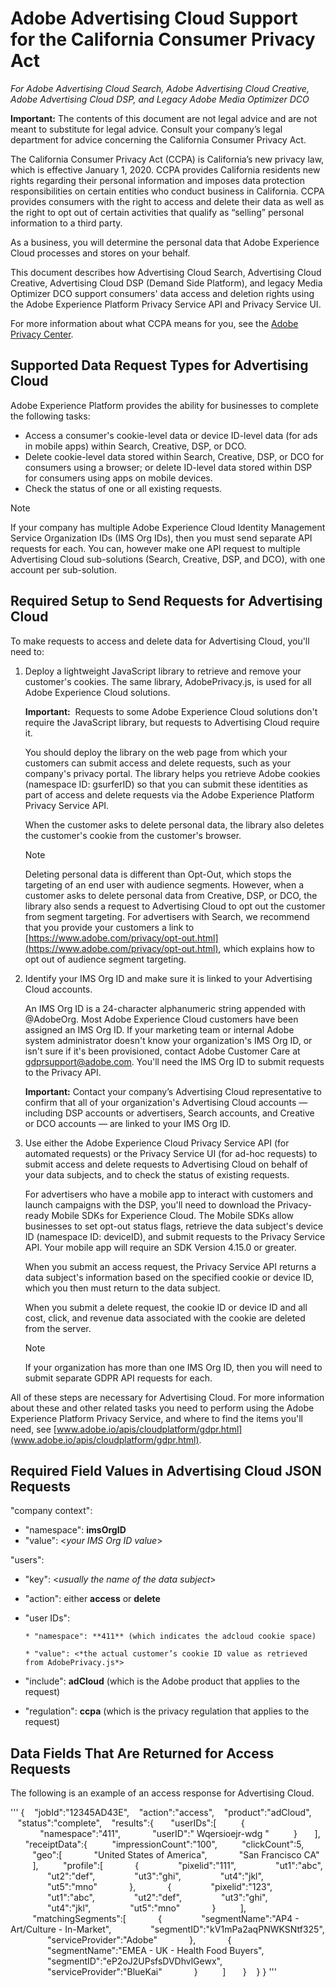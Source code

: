 # Adobe Advertising Cloud Support for the California Consumer Privacy Act

*For Adobe Advertising Cloud Search, Adobe Advertising Cloud Creative, Adobe Advertising Cloud DSP, and Legacy Adobe Media Optimizer DCO*

**Important:** The contents of this document are not legal advice and are not meant to substitute for legal advice. Consult your company’s legal department for advice concerning the California Consumer Privacy Act. 

The California Consumer Privacy Act (CCPA) is California’s new privacy law, which is effective January 1, 2020. CCPA provides California residents new rights regarding their personal information and imposes data protection responsibilities on certain entities who conduct business in California. CCPA provides consumers with the right to access and delete their data as well as the right to opt out of certain activities that qualify as “selling” personal information to a third party.

As a business, you will determine the personal data that Adobe Experience Cloud processes and stores on your behalf.

This document describes how Advertising Cloud Search, Advertising Cloud Creative, Advertising Cloud DSP (Demand Side Platform), and legacy Media Optimizer DCO support consumers' data access and deletion rights using the Adobe Experience Platform Privacy Service API and Privacy Service UI.

For more information about what CCPA means for you, see the [Adobe Privacy Center](https://www.adobe.com/privacy.html).

## Supported Data Request Types for Advertising Cloud

Adobe Experience Platform provides the ability for businesses to complete the following tasks:

* Access a consumer's cookie-level data or device ID-level data (for ads in mobile apps) within Search, Creative, DSP, or DCO.
* Delete cookie-level data stored within Search, Creative, DSP, or DCO for consumers using a browser; or delete ID-level data stored within DSP for consumers using apps on mobile devices.
* Check the status of one or all existing requests.

>[!NOTE]
>
>If your company has multiple Adobe Experience Cloud Identity Management Service Organization IDs (IMS Org IDs), then you must send separate API requests for each. You can, however make one API request to multiple Advertising Cloud sub-solutions (Search, Creative, DSP, and DCO), with one account per sub-solution.

## Required Setup to Send Requests for Advertising Cloud

To make requests to access and delete data for Advertising Cloud, you'll need to:

1. Deploy a lightweight JavaScript library to retrieve and remove your customer's cookies. The same library, AdobePrivacy.js, is used for all Adobe Experience Cloud solutions.

   **Important:**  Requests to some Adobe Experience Cloud solutions don't require the JavaScript library, but requests to Advertising Cloud require it.

   You should deploy the library on the web page from which your customers can submit access and delete requests, such as your company's privacy portal. The library helps you retrieve Adobe cookies (namespace ID: gsurferID) so that you can submit these identities as part of access and delete requests via the Adobe Experience Platform Privacy Service API.

   When the customer asks to delete personal data, the library also deletes the customer's cookie from the customer's browser.

   >[!NOTE]
   >
   >Deleting personal data is different than Opt-Out, which stops the targeting of an end user with audience segments. However, when a customer asks to delete personal data from Creative, DSP, or DCO, the library also sends a request to Advertising Cloud to opt out the customer from segment targeting. For advertisers with Search, we recommend that you provide your customers a link to [https://www.adobe.com/privacy/opt-out.html](https://www.adobe.com/privacy/opt-out.html), which explains how to opt out of audience segment targeting.

1. Identify your IMS Org ID and make sure it is linked to your Advertising Cloud accounts.

   An IMS Org ID is a 24-character alphanumeric string appended with @AdobeOrg. Most Adobe Experience Cloud customers have been assigned an IMS Org ID. If your marketing team or internal Adobe system administrator doesn't know your organization's IMS Org ID, or isn't sure if it's been provisioned, contact Adobe Customer Care at gdprsupport@adobe.com. You'll need the IMS Org ID to submit requests to the Privacy API.

   **Important:** Contact your company’s Advertising Cloud representative to confirm that all of your organization's Advertising Cloud accounts &mdash; including DSP accounts or advertisers, Search accounts, and Creative or DCO accounts &mdash; are linked to your IMS Org ID.

1. Use either the Adobe Experience Cloud Privacy Service API (for automated requests) or the Privacy Service UI (for ad-hoc requests) to submit access and delete requests to Advertising Cloud on behalf of your data subjects, and to check the status of existing requests.

   For advertisers who have a mobile app to interact with customers and launch campaigns with the DSP, you'll need to download the Privacy-ready Mobile SDKs for Experience Cloud. The Mobile SDKs allow businesses to set opt-out status flags, retrieve the data subject's device ID (namespace ID: deviceID), and submit requests to the Privacy Service API. Your mobile app will require an SDK Version 4.15.0 or greater. 

   When you submit an access request, the Privacy Service API returns a data subject's information based on the specified cookie or device ID, which you then must return to the data subject.

   When you submit a delete request, the cookie ID or device ID and all cost, click, and revenue data associated with the cookie are deleted from the server.

   >[!NOTE]
   >
   >If your organization has more than one IMS Org ID, then you will need to submit separate GDPR API requests for each.

All of these steps are necessary for Advertising Cloud. For more information about these and other related tasks you need to perform using the Adobe Experience Platform Privacy Service, and where to find the items you'll need, see [www.adobe.io/apis/cloudplatform/gdpr.html](www.adobe.io/apis/cloudplatform/gdpr.html).

## Required Field Values in Advertising Cloud JSON Requests

"company context": 

* "namespace": **imsOrgID**
* "value": <*your IMS Org ID value*>

"users": 

* "key": <*usually the name of the data subject*> 

* "action": either **access** or **delete**

* "user IDs":

      * "namespace": **411** (which indicates the adcloud cookie space)

      * "value": <*the actual customer’s cookie ID value as retrieved from AdobePrivacy.js*>

* "include": **adCloud** (which is the Adobe product that applies to the request)

* "regulation": **ccpa** (which is the privacy regulation that applies to the request)

## Data Fields That Are Returned for Access Requests

The following is an example of an access response for Advertising Cloud. 

'''
{
   "jobId":"12345AD43E",
   "action":"access",
   "product":"adCloud",
   "status":"complete",
   "results":{
      "userIDs":[
         {
            "namespace":"411",
            "userID":" Wqersioejr-wdg "
         }
      ],
      "receiptData":{
         "impressionCount":"100",
         "clickCount":5,
         "geo":[
            "United States of America",
            "San Francisco CA"
         ],
         "profile":[
            {
               "pixelid":"111",
               "ut1":"abc",
               "ut2":"def",
               "ut3":"ghi",
               "ut4":"jkl",
               "ut5":"mno"
            },
            {
               "pixelid":"123",
               "ut1":"abc",
               "ut2":"def",
               "ut3":"ghi",
               "ut4":"jkl",
               "ut5":"mno"
            }
         ],
         "matchingSegments":[
            {
               "segmentName":"AP4 - Art/Culture - In-Market",
               "segmentID":"kV1mPa2aqPNWKSNtf325",
               "serviceProvider":"Adobe"
            },
            {
               "segmentName":"EMEA - UK - Health Food Buyers",
               "segmentID":"eP2oJ2UPsfsDVDhvlGewx",
               "serviceProvider":"BlueKai"
            }
         ]
      }
   }
}
'''
